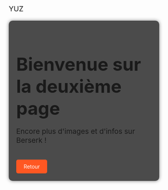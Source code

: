 YUZ
<html lang="fr">
<head>
    <meta charset="UTF-8">
    <meta name="viewport" content="width=device-width, initial-scale=1.0">
    <title>Page Web Stylée</title>
    <style>
        * {
            margin: 0;
            padding: 0;
            box-sizing: border-box;
        }

        body {
            background: url('https://preview.redd.it/4bqhih6hof7a1.jpg?auto=webp&s=8b064ac1ec03dbc6b63c4319e4178b39b5128e7c') no-repeat center center/cover;
            height: 100vh;
            display: flex;
            justify-content: center;
            align-items: center;
            text-align: center;
            font-family: Arial, sans-serif;
            color: white;
        }

        .container {
            background: rgba(0, 0, 0, 0.6);
            padding: 30px;
            border-radius: 10px;
            box-shadow: 0 0 10px rgba(0, 0, 0, 0.5);
        }

        h1 {
            font-size: 3rem;
            margin-bottom: 10px;
        }

        p {
            font-size: 1.2rem;
            margin-bottom: 20px;
        }

        .btn {
            display: inline-block;
            padding: 10px 20px;
            font-size: 1.2rem;
            color: white;
            background: #ff5722;
            border: none;
            border-radius: 5px;
            text-decoration: none;
            transition: 0.3s;
        }

        .btn:hover {
            background: #e64a19;
            transform: scale(1.1);
        }
    </style>
</head>
<body>
    <div class="container">
        <h1>Bienvenue sur mon site</h1>
        <p>Une belle page avec une image de Berserk en fond.</p>
        <a href="page2.html" class="btn">Découvrir</a>
    </div>
</body>
</html>






























<!DOCTYPE html>
<html lang="fr">
<head>
    <meta charset="UTF-8">
    <meta name="viewport" content="width=device-width, initial-scale=1.0">
    <title>Page 2 - Berserk</title>
    <style>
        body {
            background: url('https://i.imgur.com/6K9dBpc.jpg') no-repeat center center/cover;
            color: white;
            text-align: center;
            font-family: Arial, sans-serif;
            height: 100vh;
            display: flex;
            justify-content: center;
            align-items: center;
        }
        .container {
            background: rgba(0, 0, 0, 0.7);
            padding: 20px;
            border-radius: 10px;
        }
        a {
            display: inline-block;
            padding: 10px 20px;
            margin-top: 20px;
            color: white;
            background: #ff5722;
            text-decoration: none;
            border-radius: 5px;
        }
        a:hover {
            background: #e64a19;
        }
    </style>
</head>
<body>
    <div class="container">
        <h1>Bienvenue sur la deuxième page</h1>
        <p>Encore plus d'images et d'infos sur Berserk !</p>
        <a href="index.html">Retour</a>
    </div>
</body>
</html>

